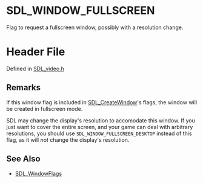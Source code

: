 # SDL_WINDOW_FULLSCREEN

Flag to request a fullscreen window, possibly with a resolution change.

# Header File

Defined in [SDL_video.h](https://github.com/libsdl-org/SDL/blob/SDL2/include/SDL_video.h)

## Remarks

If this window flag is included in [SDL_CreateWindow](SDL_CreateWindow)'s
flags, the window will be created in fullscreen mode.

SDL may change the display's resolution to accomodate this window. If you
just want to cover the entire screen, and your game can deal with arbitrary
resolutions, you should use `SDL_WINDOW_FULLSCREEN_DESKTOP` instead of this
flag, as it will _not_ change the display's resolution.

## See Also

- [SDL_WindowFlags](SDL_WindowFlags)

